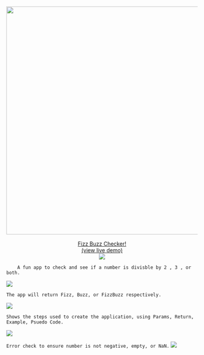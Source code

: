 
<p align="center">
  <h3 align="center">  
    <a href="https://fizzbuzz-checker.herokuapp.com/" target="_blank">
      <img width="600px" src="https://repository-images.githubusercontent.com/394708721/49658f52-32f5-4fb5-aaa8-9553f34577d8">
   
</h3>

  <p align="center">
    Fizz Buzz Checker!
    <br/>
      (view live demo)
     </a>
    <br/>

<img src="https://raw.githubusercontent.com/andreasbm/readme/master/assets/lines/colored.png">

```    A fun app to check and see if a number is divisble by 2 , 3 , or both.```

<img src="https://raw.githubusercontent.com/andreasbm/readme/master/assets/lines/colored.png">
   
```The app will return Fizz, Buzz, or FizzBuzz respectively.```
    
<img src="https://raw.githubusercontent.com/andreasbm/readme/master/assets/lines/colored.png">
 
 ```Shows the steps used to create the application, using Params, Return, Example, Psuedo Code.```
    
<img src="https://raw.githubusercontent.com/andreasbm/readme/master/assets/lines/colored.png">

```Error check to ensure number is not negative, empty, or NaN.```
<img src="https://raw.githubusercontent.com/andreasbm/readme/master/assets/lines/colored.png">

</p>
</p>
